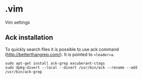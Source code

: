 .vim
====

Vim settings

## Ack installation
To quickly search files it is possible to use ack command
(http://betterthangrep.com/). It is pointed to `<leader>a`.

    sudo apt-get install ack-grep excuberant-ctags
    sudo dpkg-divert --local --divert /usr/bin/ack --rename --add /usr/bin/ack-grep


